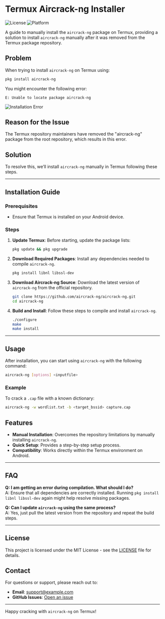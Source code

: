 
# Termux Aircrack-ng Installer
![License](https://img.shields.io/badge/license-MIT-blue)
![Platform](https://img.shields.io/badge/platform-Termux-green)

A guide to manually install the `aircrack-ng` package on Termux, providing a solution to install `aircrack-ng` manually after it was removed from the Termux package repository.

## Problem
When trying to install `aircrack-ng` on Termux using:
```bash
pkg install aircrack-ng
```
You might encounter the following error:
```
E: Unable to locate package aircrack-ng
```

![Installation Error](https://user-images.githubusercontent.com/95903270/218306989-1c45813f-6f59-44c7-843e-d95160018101.jpg)

## Reason for the Issue
The Termux repository maintainers have removed the "aircrack-ng" package from the root repository, which results in this error.

## Solution
To resolve this, we’ll install `aircrack-ng` manually in Termux following these steps.

---

## Installation Guide

### Prerequisites
- Ensure that Termux is installed on your Android device.

### Steps
1. **Update Termux**: Before starting, update the package lists:
   ```bash
   pkg update && pkg upgrade
   ```
2. **Download Required Packages**:
   Install any dependencies needed to compile `aircrack-ng`.
   ```bash
   pkg install libnl libssl-dev
   ```
3. **Download Aircrack-ng Source**:
   Download the latest version of `aircrack-ng` from the official repository.
   ```bash
   git clone https://github.com/aircrack-ng/aircrack-ng.git
   cd aircrack-ng
   ```
4. **Build and Install**:
   Follow these steps to compile and install `aircrack-ng`.
   ```bash
   ./configure
   make
   make install
   ```

---

## Usage
After installation, you can start using `aircrack-ng` with the following command:
```bash
aircrack-ng [options] <inputfile>
```

### Example
To crack a `.cap` file with a known dictionary:
```bash
aircrack-ng -w wordlist.txt -b <target_bssid> capture.cap
```

## Features
- **Manual Installation**: Overcomes the repository limitations by manually installing `aircrack-ng`.
- **Quick Setup**: Provides a step-by-step setup process.
- **Compatibility**: Works directly within the Termux environment on Android.

---

## FAQ

**Q: I am getting an error during compilation. What should I do?**  
A: Ensure that all dependencies are correctly installed. Running `pkg install libnl libssl-dev` again might help resolve missing packages.

**Q: Can I update `aircrack-ng` using the same process?**  
A: Yes, just pull the latest version from the repository and repeat the build steps.

---

## License
This project is licensed under the MIT License - see the [LICENSE](LICENSE) file for details.

## Contact
For questions or support, please reach out to:
- **Email**: support@example.com
- **GitHub Issues**: [Open an issue](https://github.com/your-repo/issues)

---

Happy cracking with `aircrack-ng` on Termux!
